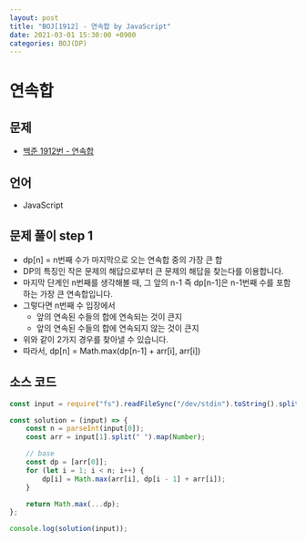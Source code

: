 ```yaml
---
layout: post
title: "BOJ[1912] - 연속합 by JavaScript"
date: 2021-03-01 15:30:00 +0900
categories: BOJ(DP)
---
```


# 연속합

## 문제

- [백준 1912번 - 연속합](https://www.acmicpc.net/problem/1912)

## 언어

- JavaScript

## 문제 풀이 step 1

- dp[n] = n번째 수가 마지막으로 오는 연속합 중의 가장 큰 합
- DP의 특징인 작은 문제의 해답으로부터 큰 문제의 해답을 찾는다를 이용합니다.
- 마지막 단계인 n번째를 생각해볼 때, 그 앞의 n-1 즉 dp[n-1]은 n-1번째 수를 포함하는 가장 큰 연속합입니다.
- 그렇다면 n번째 수 입장에서
  - 앞의 연속된 수들의 합에 연속되는 것이 큰지
  - 앞의 연속된 수들의 합에 연속되지 않는 것이 큰지
- 위와 같이 2가지 경우를 찾아낼 수 있습니다.
- 따라서, dp[n] = Math.max(dp[n-1] + arr[i], arr[i])

## 소스 코드

```jsx
const input = require("fs").readFileSync("/dev/stdin").toString().split("\n");

const solution = (input) => {
	const n = parseInt(input[0]);
	const arr = input[1].split(" ").map(Number);

	// base
	const dp = [arr[0]];
	for (let i = 1; i < n; i++) {
		dp[i] = Math.max(arr[i], dp[i - 1] + arr[i]);
	}

	return Math.max(...dp);
};

console.log(solution(input));
```
